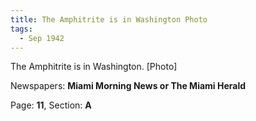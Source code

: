 ```yaml
---  
title: The Amphitrite is in Washington Photo  
tags:  
  - Sep 1942  
---  
```

  
The Amphitrite is in Washington. [Photo]  
  
Newspapers: **Miami Morning News or The Miami Herald**  
  
Page: **11**, Section: **A** 
